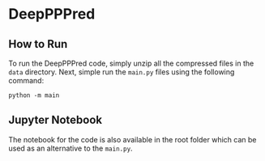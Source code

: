 # DeepPPPred

## How to Run
To run the DeepPPPred code, simply unzip all the compressed files in the `data` directory. Next, simple run the `main.py` files using the following command:

`python -m main`

## Jupyter Notebook
The notebook for the code is also available in the root folder which can be used as an alternative to the `main.py`.
